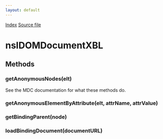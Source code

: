 ```yaml
---
layout: default
---
```

<div id='links'><a href="../index.html">Index</a>
<a href="http://dxr.mozilla.org/mozilla-central/source/dom/interfaces/xbl/nsIDOMDocumentXBL.idl">Source file</a>
</div>

# nsIDOMDocumentXBL #

## Methods ##

### getAnonymousNodes(elt) ###
  
See the MDC documentation for what these methods do.  
  

### getAnonymousElementByAttribute(elt, attrName, attrValue) ###

### getBindingParent(node) ###

### loadBindingDocument(documentURL) ###
